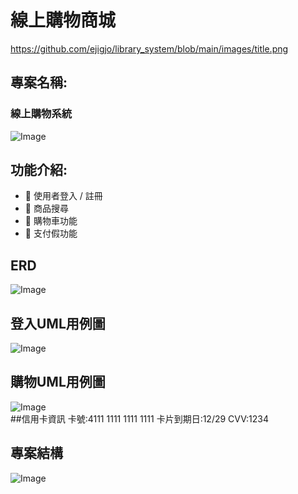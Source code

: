 # 線上購物商城
https://github.com/ejigjo/library_system/blob/main/images/title.png
## 專案名稱:  
### 線上購物系統
![Image](https://github.com/user-attachments/assets/0935fb9b-6510-4c52-af67-4896b444cae3)


## 功能介紹:

- 🔹 使用者登入 / 註冊
- 🔹 商品搜尋
- 🔹 購物車功能
- 🔹 支付假功能
  

## ERD  
![Image](https://github.com/user-attachments/assets/15c8f204-8c4c-4a44-b145-cce7de3f000e)
## 登入UML用例圖  
![Image](https://github.com/user-attachments/assets/11298808-12f5-4ad2-905a-7982ee8f33aa)
## 購物UML用例圖  
![Image](https://github.com/user-attachments/assets/a7738902-a51e-4ea1-bcb7-bea0796b756d)  
##信用卡資訊
卡號:4111 1111 1111 1111
卡片到期日:12/29
CVV:1234

## 專案結構  
![Image](https://github.com/user-attachments/assets/65312f2d-2ddc-4bd7-b4d7-752489c46877)

